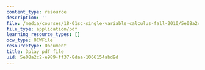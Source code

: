 ```yaml
---
content_type: resource
description: ''
file: /media/courses/18-01sc-single-variable-calculus-fall-2010/5e08a2c2e989ff378daa1066154abd9d_HgEqXhsIq_g.pdf
file_type: application/pdf
learning_resource_types: []
ocw_type: OCWFile
resourcetype: Document
title: 3play pdf file
uid: 5e08a2c2-e989-ff37-8daa-1066154abd9d
---
```

